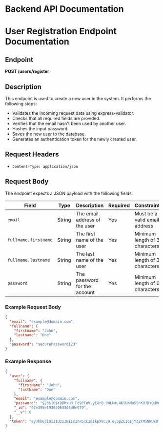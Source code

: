 # Backend API Documentation


# User Registration Endpoint Documentation

## Endpoint
**POST /users/register**

## Description
This endpoint is used to create a new user in the system. It performs the following steps:
- Validates the incoming request data using express-validator.
- Checks that all required fields are provided.
- Verifies that the email hasn't been used by another user.
- Hashes the input password.
- Saves the new user to the database.
- Generates an authentication token for the newly created user.

## Request Headers
- `Content-Type: application/json`

## Request Body
The endpoint expects a JSON payload with the following fields:

| Field                      | Type     | Description                                          | Required | Constraints                                      |
|----------------------------|----------|------------------------------------------------------|----------|--------------------------------------------------|
| `email`                    | String   | The email address of the user                        | Yes      | Must be a valid email address                    |
| `fullname.firstname`       | String   | The first name of the user                           | Yes      | Minimum length of 3 characters                   |
| `fullname.lastname`        | String   | The last name of the user                            | Yes      | Minimum length of 3 characters                   |
| `password`                 | String   | The password for the account                         | Yes      | Minimum length of 6 characters                   |

### Example Request Body
```json
{
  "email": "example@domain.com",
  "fullname": {
    "firstname": "John",
    "lastname": "Doe"
  },
  "password": "securePassword123"
}
```

### Example Response
```json
{
  "user": {
    "fullname": {
      "firstName": "John",
      "lastName": "Doe"
    },
    "email": "example@domain.com",
    "password": "$2b$10$YBBhxH8.Fo9PFeV.yEXrB.0WLHm.4KlUKMa5SnKHJDYQHVuEQV1Lq",
    "_id": "67e395e19304063306d0e979",
    "__v": 0
  },
  "token": "eyJhbGciOiJIUzI1NiIsInR5cCI6IkpXVCJ9.eyJpZCI6IjY3ZTM5NWUxOTMwNDA2MzMwNmQwZTk3OSIsImlhdCI6MTc0Mjk2ODI4OSwiZXhwIjoxNzQzNTczMDg5fQ.5X6QdhdVFF2IvKEOyuU5nhekB2YYvBAeH7qir1ESUPI"
}
```
